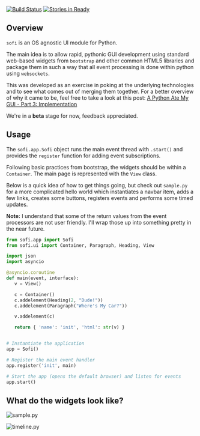 [![Build Status](https://travis-ci.org/tryexceptpass/sofi.svg?branch=master)](https://travis-ci.org/tryexceptpass/sofi) [![Stories in Ready](https://badge.waffle.io/tryexceptpass/sofi.png?label=ready&title=Tasks%20Ready)](https://waffle.io/tryexceptpass/sofi) 
## Overview
`sofi` is an OS agnostic UI module for Python.

The main idea is to allow rapid, pythonic GUI development using standard web-based widgets from `bootstrap` and
other common HTML5 libraries and package them in such a way that all event processing is done within python using
`websockets`.

This was developed as an exercise in poking at the underlying technologies and to see what comes out of merging them together. For a better overview of why it came to be, feel free to take a look at this post: [A Python Ate My GUI - Part 3: Implementation](https://medium.com/@tryexceptpass/a-python-ate-my-gui-part-3-implementation-39fc105b6d81#.xzalmtnzs)

We're in a **beta** stage for now, feedback appreciated.

## Usage
The `sofi.app.Sofi` object runs the main event thread with `.start()` and provides the `register` function for adding event subscriptions.

Following basic practices from bootstrap, the widgets should be within a `Container`. The main page is represented with the `View` class.

Below is a quick idea of how to get things going, but check out `sample.py` for a more complicated hello world which instantiates a navbar item, adds a few links, creates some buttons, registers events and performs some timed updates.

**Note:** I understand that some of the return values from the event processors are not user friendly. I'll wrap those up into something pretty in the near future.

```python
from sofi.app import Sofi
from sofi.ui import Container, Paragraph, Heading, View

import json
import asyncio

@asyncio.coroutine
def main(event, interface):
   v = View()

   c = Container()
   c.addelement(Heading(2, "Dude!"))
   c.addelement(Paragraph("Where's My Car?"))

   v.addelement(c)

   return { 'name': 'init', 'html': str(v) }


# Instantiate the application
app = Sofi()

# Register the main event handler
app.register('init', main)

# Start the app (opens the default browser) and listen for events
app.start()
```

## What do the widgets look like?

![sample.py](https://cdn-images-1.medium.com/max/800/1*euug6f885sjtRPOMt_Vc6g.png)

![timeline.py](https://cdn-images-1.medium.com/max/800/1*AmbFclbXWFdIRYbpa0cyBw.png)
